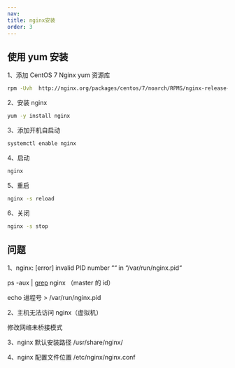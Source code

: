 ```yaml
---
nav:
title: nginx安装
order: 3
---
```


## 使用 yum 安装

1、添加 CentOS 7 Nginx yum 资源库

```bash
rpm -Uvh  http://nginx.org/packages/centos/7/noarch/RPMS/nginx-release-centos-7-0.el7.ngx.noarch.rpm
```

2、安装 nginx

```bash
yum -y install nginx
```

3、添加开机自启动

```bash
systemctl enable nginx
```

4、启动

```bash
nginx
```

5、重启

```bash
nginx -s reload
```

6、关闭

```bash
nginx -s stop
```

## 问题

1、nginx: [error] invalid PID number ““ in “/var/run/nginx.pid“

ps -aux | [grep](https://so.csdn.net/so/search?q=grep&spm=1001.2101.3001.7020) nginx （master 的 id）

echo 进程号 > /var/run/nginx.pid

2、主机无法访问 nginx（虚拟机）

修改网络未桥接模式

3、nginx 默认安装路径
/usr/share/nginx/

4、nginx 配置文件位置
/etc/nginx/nginx.conf
